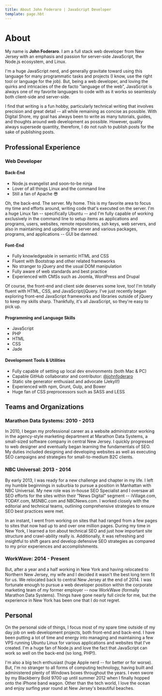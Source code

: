 ```yaml
---
title: About John Foderaro | JavaScript Developer
template: page.hbt
---
```


# About

My name is **John Foderaro**. I am a full stack web developer from New Jersey with an emphasis and passion for server-side JavaScript, the Node.js ecosystem, and Linux.

I'm a huge JavaScript nerd, and generally gravitate toward using this language for many programmatic tasks and projects (I know, use the right tool or language for the job). But, being a web developer, and loving the quirks and intricacies of the de facto "language of the web", JavaScript is always one of my favorite languages to code with as it works so seamlessly both client-side and server-side.

I find that writing is a fun hobby, particularly technical writing that involves precision and great detail -- all while remaining as concise as possible. With Digital Shore, my goal has always been to write as many tutorials, guides, and thoughts around web development as possible. However, quality always supersede quantity, therefore, I do not rush to publish posts for the sake of publishing posts.

## Professional Experience

### Web Developer

#### Back-End

- Node.js evangelist and soon-to-be ninja
- Lover of all things Linux and the command line
- Still a fan of Apache 😎

Oh, the back-end. The server. My home. This is my favorite area to focus my time and efforts around, writing code that's executed on the server. I'm a huge Linux fan -- specifically Ubuntu -- and I'm fully capable of working exclusively in the command line to setup items as applications and programs, users, websites, remote repositories, ssh keys, web servers, and also in maintaining and updating the server and various packages, programs, and applications -- GUI be damned.

#### Font-End

- Fully knowledgeable in semantic HTML and CSS
- Fluent with Bootstrap and other related frameworks
- No stranger to jQuery and the usual DOM manipulation
- Fully aware of web standards and best practice
- Experienced with CMSs such as Joomla, WordPress and Drupal

Of course, the front-end and client side deserves some love, too! I'm totally fluent with HTML, CSS, and JavaScript/jQuery. I've just recently began exploring front-end JavaScript frameworks and libraries outside of jQuery to keep my skills sharp. Thankfully, it's all JavaScript, so they're easy to pick up.

#### Programming and Language Skills

- JavaScript
- PHP
- HTML
- CSS
- Jade

#### Development Tools & Utilities

- Fully capable of setting up local dev environments (both Mac & PC)
- Capable GitHub collaborator and contributor: [@johnfoderaro](https://github.com/johnfoderaro)
- Static site generator enthusiast and advocate (Jekyll!)
- Experienced with npm, Grunt, Gulp, and Bower
- Huge fan of CSS preprocessors such as SASS and LESS

## Teams and Organizations

### Marathon Data Systems: 2010 - 2013

In 2010, I began my professional career as a website administrator working in the agency-style marketing department at Marathon Data Systems, a small-sized software company in central New Jersey. I quickly progressed to web designer and eventually began learning the fundamentals of SEO. My duties included designing and developing websites as well as executing SEO campaigns and strategies for small-to-medium B2C clients.

### NBC Universal: 2013 - 2014

By early 2013, I was ready for a new challenge and chapter in my life. I left my humble beginnings in suburbia to pursue a position in Manhattan with NBC Universal. My new role was in-house SEO Specialist and I oversaw all SEO efforts for the sites within their "News Digital" segment -- iVillage.com, TODAY.com, MSNBC.com and NBCNews.com. I worked closely with the editorial and technical teams, outlining comprehensive strategies to ensure SEO best practices were met.

In an instant, I went from working on sites that had ranged from a few pages to sites that now had up to and over one million pages. During my time in New York, I learned a _ton_ about technical SEO and just how important site structure and crawl-ability really is. Additionally, it was refreshing and insightful to shift gears and develop defensive SEO strategies as compared to my prior experiences and accomplishments.

### WorkWave: 2014 - Present

But, after a year and a half working in New York and having relocated to Northern New Jersey, my wife and I decided it wasn't the best long term fit for us. We relocated back to central New Jersey at the end of 2014. I was fortunate enough to pursue a web developer position within the corporate marketing team of my former employer -- now WorkWave (formally Marathon Data Systems). Things have gone nearly full circle for me, but the experience in New York has been one that I do not regret.

## Personal
On the personal side of things, I focus most of my spare time outside of my day job on web development projects, both front-end and back-end. I have been putting a lot of time and energy into managing and maintaining a few VPS running Ubuntu Linux for various applications and websites that I've created. I'm a huge fan of Node.js and love the fact that JavaScript can work so well on the back-end (so long, PHP!).

I'm also a big tech enthusiast (huge Apple nerd -- for better or for worse). But, I'm no stranger to all forms of computing technology, having built and administered plenty of Windows boxes throughout the years. I even swore by my Blackberry Bold 9700 up until summer 2012 when I finally hopped onto the iPhone band wagon. Other than the tech world, I love the ocean and enjoy surfing year round at New Jersey's beautiful beaches.
